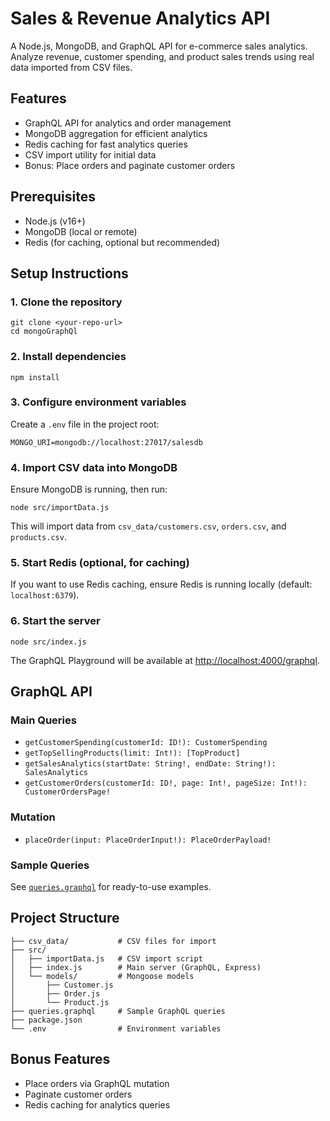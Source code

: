 # Sales & Revenue Analytics API

A Node.js, MongoDB, and GraphQL API for e-commerce sales analytics. Analyze revenue, customer spending, and product sales trends using real data imported from CSV files.

## Features
- GraphQL API for analytics and order management
- MongoDB aggregation for efficient analytics
- Redis caching for fast analytics queries
- CSV import utility for initial data
- Bonus: Place orders and paginate customer orders

## Prerequisites
- Node.js (v16+)
- MongoDB (local or remote)
- Redis (for caching, optional but recommended)

## Setup Instructions

### 1. Clone the repository
```
git clone <your-repo-url>
cd mongoGraphQl
```

### 2. Install dependencies
```
npm install
```

### 3. Configure environment variables
Create a `.env` file in the project root:
```
MONGO_URI=mongodb://localhost:27017/salesdb
```

### 4. Import CSV data into MongoDB
Ensure MongoDB is running, then run:
```
node src/importData.js
```
This will import data from `csv_data/customers.csv`, `orders.csv`, and `products.csv`.

### 5. Start Redis (optional, for caching)
If you want to use Redis caching, ensure Redis is running locally (default: `localhost:6379`).

### 6. Start the server
```
node src/index.js
```
The GraphQL Playground will be available at [http://localhost:4000/graphql](http://localhost:4000/graphql).

## GraphQL API

### Main Queries
- `getCustomerSpending(customerId: ID!): CustomerSpending`
- `getTopSellingProducts(limit: Int!): [TopProduct]`
- `getSalesAnalytics(startDate: String!, endDate: String!): SalesAnalytics`
- `getCustomerOrders(customerId: ID!, page: Int!, pageSize: Int!): CustomerOrdersPage!`

### Mutation
- `placeOrder(input: PlaceOrderInput!): PlaceOrderPayload!`

### Sample Queries
See [`queries.graphql`](./queries.graphql) for ready-to-use examples.

## Project Structure
```
├── csv_data/           # CSV files for import
├── src/
│   ├── importData.js   # CSV import script
│   ├── index.js        # Main server (GraphQL, Express)
│   └── models/         # Mongoose models
│       ├── Customer.js
│       ├── Order.js
│       └── Product.js
├── queries.graphql     # Sample GraphQL queries
├── package.json
└── .env                # Environment variables
```

## Bonus Features
- Place orders via GraphQL mutation
- Paginate customer orders
- Redis caching for analytics queries
